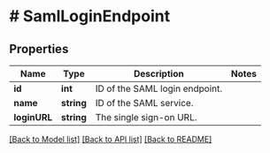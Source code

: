 # # SamlLoginEndpoint

## Properties

Name | Type | Description | Notes
------------ | ------------- | ------------- | -------------
**id** | **int** | ID of the SAML login endpoint. | 
**name** | **string** | ID of the SAML service. | 
**loginURL** | **string** | The single sign-on URL. | 

[[Back to Model list]](../../README.md#documentation-for-models) [[Back to API list]](../../README.md#documentation-for-api-endpoints) [[Back to README]](../../README.md)


